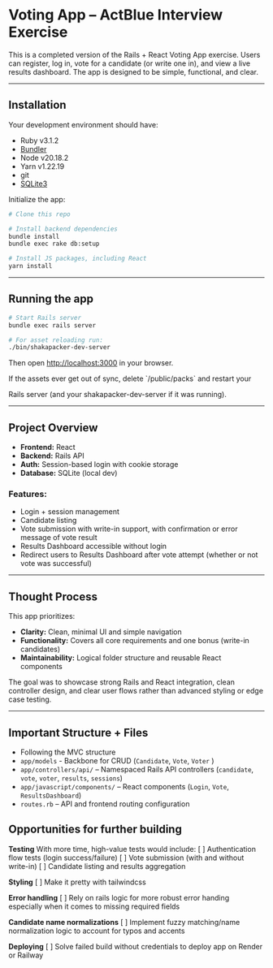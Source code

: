 # Voting App – ActBlue Interview Exercise

This is a completed version of the Rails + React Voting App exercise. Users can register, log in, vote for a candidate (or write one in), and view a live results dashboard. The app is designed to be simple, functional, and clear.

---

## Installation

Your development environment should have:

* Ruby v3.1.2
* [Bundler](https://bundler.io/)
* Node v20.18.2
* Yarn v1.22.19
* git
* [SQLite3](https://www.sqlite.org/)

Initialize the app:

```sh
# Clone this repo

# Install backend dependencies
bundle install
bundle exec rake db:setup

# Install JS packages, including React
yarn install
```

---

## Running the app

```sh
# Start Rails server
bundle exec rails server

# For asset reloading run:
./bin/shakapacker-dev-server
```

Then open [http://localhost:3000](http://localhost:3000) in your browser.

If the assets ever get out of sync, delete \`/public/packs\` and restart your

Rails server (and your shakapacker-dev-server if it was running).

---

## Project Overview

* **Frontend:** React
* **Backend:** Rails API
* **Auth:** Session-based login with cookie storage
* **Database:** SQLite (local dev)

### Features:

* Login + session management
* Candidate listing
* Vote submission with write-in support, with confirmation or error message of vote result
* Results Dashboard accessible without login
* Redirect users to Results Dashboard after vote attempt (whether or not vote was successful)

---

## Thought Process

This app prioritizes:

* **Clarity:** Clean, minimal UI and simple navigation
* **Functionality:** Covers all core requirements and one bonus (write-in candidates)
* **Maintainability:** Logical folder structure and reusable React components

The goal was to showcase strong Rails and React integration, clean controller design, and clear user flows rather than advanced styling or edge case testing.

---

## Important Structure + Files

* Following the MVC structure
* `app/models` - Backbone for CRUD (`Candidate`, `Vote`, `Voter` )
* `app/controllers/api/` – Namespaced Rails API controllers (`candidate`, `vote`, `voter`, `results`, `sessions`)
* `app/javascript/components/` – React components (`Login`, `Vote`, `ResultsDashboard`)
* `routes.rb` – API and frontend routing configuration

## Opportunities for further building

**Testing**
With more time, high-value tests would include:
[ ] Authentication flow tests (login success/failure)
[ ] Vote submission (with and without write-in)
[ ] Candidate listing and results aggregation

**Styling**
[ ] Make it pretty with tailwindcss

**Error handling**
[ ] Rely on rails logic for more robust error handing especially when it comes to missing required fields

**Candidate name normalizations**
[ ] Implement fuzzy matching/name normalization logic to account for typos and accents

**Deploying**
[ ] Solve failed build without credentials to deploy app on Render or Railway

